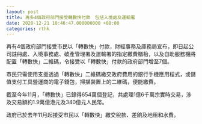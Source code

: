 ```yaml
---
layout: post
title: 再多4個政府部門接受轉數快付款　包括入境處及運輸署
date: 2020-12-21 10:46:47.000000000 +08:00
categories: rthk
---
```


再有4個政府部門接受市民以「轉數快」付款，財經事務及庫務局宣布，即日起公司註冊處、入境事務處、破產管理署及運輸署的指定繳費櫃枱，以及自助服務機將配置「轉數快」二維碼，令接受以「轉數快」付款的政府部門增至7個。

市民只需使用支援透過「轉數快」二維碼繳交政府費用的銀行手機應用程式，或儲值支付工具營運商的電子錢包，掃描裝置上的二維碼，便能繳費。
 
截至今年11月，「轉數快」已錄得654萬個登記，共處理1億6千萬宗實時交易，涉及交易額約1.9萬億港元及340億元人民幣。

政府已於去年11月起接受市民以「轉數快」繳交稅款、差餉及地租和水費。
